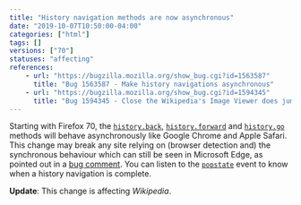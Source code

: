 ```yaml
---
title: "History navigation methods are now asynchronous"
date: "2019-10-07T10:50:00-04:00"
categories: ["html"]
tags: []
versions: ["70"]
statuses: "affecting"
references:
    - url: "https://bugzilla.mozilla.org/show_bug.cgi?id=1563587"
      title: "Bug 1563587 - Make history navigations asynchronous"
    - url: "https://bugzilla.mozilla.org/show_bug.cgi?id=1594345"
      title: "Bug 1594345 - Close the Wikipedia's Image Viewer does jump page to top"
---
```

Starting with Firefox 70, the [`history.back`](https://developer.mozilla.org/docs/Web/API/History/back), [`history.forward`](https://developer.mozilla.org/docs/Web/API/History/forward) and [`history.go`](https://developer.mozilla.org/docs/Web/API/History/go) methods will behave asynchronously like Google Chrome and Apple Safari. This change may break any site relying on (browser detection and) the synchronous behaviour which can still be seen in Microsoft Edge, as pointed out in a [bug comment](https://bugzilla.mozilla.org/show_bug.cgi?id=1563587#c26). You can listen to the [`popstate`](https://developer.mozilla.org/docs/Web/API/Window/popstate_event) event to know when a history navigation is complete.

**Update**: This change is affecting *Wikipedia*.
